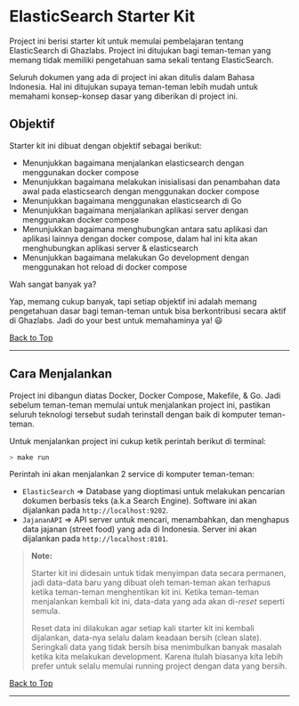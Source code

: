 # ElasticSearch Starter Kit

Project ini berisi starter kit untuk memulai pembelajaran tentang ElasticSearch di Ghazlabs. Project ini ditujukan bagi teman-teman yang memang tidak memiliki pengetahuan sama sekali tentang ElasticSearch.

Seluruh dokumen yang ada di project ini akan ditulis dalam Bahasa Indonesia. Hal ini ditujukan supaya teman-teman lebih mudah untuk memahami konsep-konsep dasar yang diberikan di project ini.

## Objektif

Starter kit ini dibuat dengan objektif sebagai berikut:

- Menunjukkan bagaimana menjalankan elasticsearch dengan menggunakan docker compose
- Menunjukkan bagaimana melakukan inisialisasi dan penambahan data awal pada elasticsearch dengan menggunakan docker compose
- Menunjukkan bagaimana menggunakan elasticsearch di Go
- Menunjukkan bagaimana menjalankan aplikasi server dengan menggunakan docker compose
- Menunjukkan bagaimana menghubungkan antara satu aplikasi dan aplikasi lainnya dengan docker compose, dalam hal ini kita akan menghubungkan aplikasi server & elasticsearch
- Menunjukkan bagaimana melakukan Go development dengan menggunakan hot reload di docker compose

Wah sangat banyak ya?

Yap, memang cukup banyak, tapi setiap objektif ini adalah memang pengetahuan dasar bagi teman-teman untuk bisa berkontribusi secara aktif di Ghazlabs. Jadi do your best untuk memahaminya ya! 😃

[Back to Top](#elasticsearch-starter-kit)

---

## Cara Menjalankan

Project ini dibangun diatas Docker, Docker Compose, Makefile, & Go. Jadi sebelum teman-teman memulai untuk menjalankan project ini, pastikan seluruh teknologi tersebut sudah terinstall dengan baik di komputer teman-teman.

Untuk menjalankan project ini cukup ketik perintah berikut di terminal:

```bash
> make run
```

Perintah ini akan menjalankan 2 service di komputer teman-teman:

- `ElasticSearch` => Database yang dioptimasi untuk melakukan pencarian dokumen berbasis teks (a.k.a Search Engine). Software ini akan dijalankan pada `http://localhost:9202`.
- `JajananAPI` => API server untuk mencari, menambahkan, dan menghapus data jajanan (street food) yang ada di Indonesia. Server ini akan dijalankan pada `http://localhost:8101`.

> **Note:**
>
> Starter kit ini didesain untuk tidak menyimpan data secara permanen, jadi data-data baru yang dibuat oleh teman-teman akan terhapus ketika teman-teman menghentikan kit ini. Ketika teman-teman menjalankan kembali kit ini, data-data yang ada akan di-_reset_ seperti semula.
>
> Reset data ini dilakukan agar setiap kali starter kit ini kembali dijalankan, data-nya selalu dalam keadaan bersih (clean slate). Seringkali data yang tidak bersih bisa menimbulkan banyak masalah ketika kita melakukan development. Karena itulah biasanya kita lebih prefer untuk selalu memulai running project dengan data yang bersih.

[Back to Top](#elasticsearch-starter-kit)

---